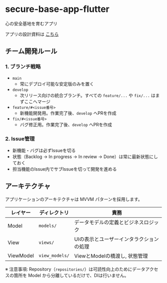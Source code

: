 # secure-base-app-flutter
心の安全基地を育むアプリ

アプリの設計資料は [こちら](https://www.notion.so/20_secure-base-1c31f8583e6f80cc88f1d676d9c0f7b0?pvs=4)

## チーム開発ルール

### 1. ブランチ戦略
- `main`
  - 常にデプロイ可能な安定版のみを置く
- `develop`
  - 次リリース向けの統合ブランチ。すべての `feature/...` や `fix/...` はまずここへマージ
- `feature/#<issue番号>`
  - 新機能開発用。作業完了後、`develop` へPRを作成
- `fix/#<issue番号>`
  - バグ修正用。作業完了後、`develop` へPRを作成

### 2. Issue管理
- 新機能・バグは必ずIssueを切る
- 状態（Backlog -> In progress -> In review -> Done）は常に最新状態にしておく
- 担当機能のIssue内でサブIssueを切って開発を進める


## アーキテクチャ 

アプリケーションのアーキテクチャは MVVM パターンを採用します。

| レイヤー | ディレクトリ | 責務 |
|---------|------------|------|
| Model | `models/` | データモデルの定義とビジネスロジック |
| View | `views/` | UIの表示とユーザーインタラクションの処理 |
| ViewModel | `view_models/` | ViewとModelの橋渡し, 状態管理 |

※ 注意事項: Repository（`repositories/`）は可読性向上のためにデータアクセスの箇所を Model から分離しているだけで、DIは行いません。
